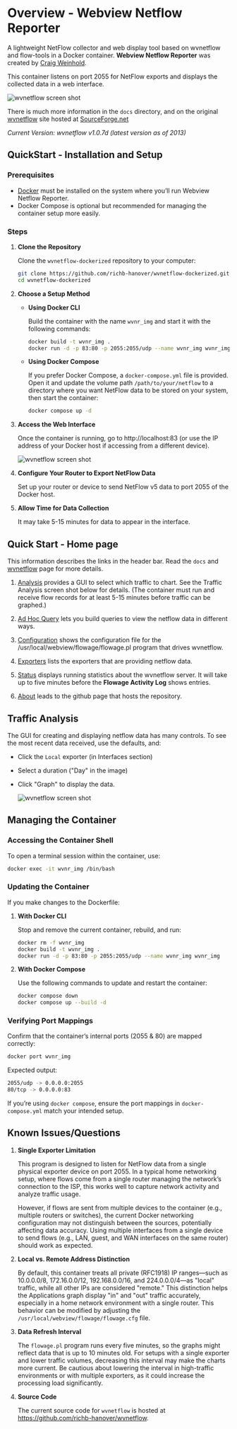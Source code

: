 # Overview - Webview Netflow Reporter

A lightweight NetFlow collector and web display tool based on wvnetflow and flow-tools in a Docker container. **Webview Netflow Reporter** was created by [Craig Weinhold](craig.weinhold@cdw.com).

This container listens on port 2055 for NetFlow exports and displays the collected data in a web interface.

![wvnetflow screen shot](./images/wvnetflow-screenshot.png)

There is much more information in the `docs` directory, and on the original [wvnetflow](http://wvnetflow.sourceforge.net/) site hosted at [SourceForge.net](SourceForge.net)

_Current Version: wvnetflow v1.0.7d (latest version as of 2013)_

## QuickStart - Installation and Setup

### Prerequisites

* [Docker](https://www.docker.com/) must be installed on the system where you’ll run Webview Netflow Reporter.
* Docker Compose is optional but recommended for managing the container setup more easily.

### Steps

1. **Clone the Repository**

    Clone the `wvnetflow-dockerized` repository to your computer:

    ```sh
    git clone https://github.com/richb-hanover/wvnetflow-dockerized.git
    cd wvnetflow-dockerized
    ```

2. **Choose a Setup Method**

    * **Using Docker CLI**

        Build the container with the name `wvnr_img` and start it with the following commands:

        ```sh
        docker build -t wvnr_img .
        docker run -d -p 83:80 -p 2055:2055/udp --name wvnr_img wvnr_img
        ```

    * **Using Docker Compose**

        If you prefer Docker Compose, a `docker-compose.yml` file is provided. Open it and update the volume path `/path/to/your/netflow` to a directory where you want NetFlow data to be stored on your system, then start the container:

        ```sh
        docker compose up -d
        ```

3. **Access the Web Interface**

    Once the container is running, go to http://localhost:83 (or use the IP address of your Docker host if accessing from a different device).

    ![wvnetflow screen shot](./images/wvnetflow-home.png)

4. **Configure Your Router to Export NetFlow Data**

    Set up your router or device to send NetFlow v5 data to port 2055 of the Docker host.

5. **Allow Time for Data Collection**

    It may take 5-15 minutes for data to appear in the interface.

## Quick Start - Home page

This information describes the links in the header bar. Read the `docs` and [wvnetflow](http://wvnetflow.sourceforge.net/) page for more details.

1. [Analysis](http://localhost:83/webview/flow/render.cgi) provides a GUI to select which traffic to chart. 
See the Traffic Analysis screen shot below for details.
(The container must run and receive flow records for at least 5-15 minutes before traffic can be graphed.)

2. [Ad Hoc Query](http://localhost:83/webview/flow/adhoc.cgi) lets you build queries to view the netflow data in different ways.

3. [Configuration](http://localhost:83/webview/flow/configdump.cgi) shows the configuration file for the /usr/local/webview/flowage/flowage.pl program that drives wvnetflow.
 
4. [Exporters](http://localhost:83/webview/flow/exporter.cgi) lists the exporters that are providing netflow data.

5. [Status](http://localhost:83/webview/flow/weblog.cgi) displays running statistics about the wvnetflow server. It will take up to five minutes before the **Flowage Activity Log** shows entries. 

6. [About](https://github.com/richb-hanover/wvnetflow-dockerized) leads to the github page that hosts the repository.

## Traffic Analysis

The GUI for creating and displaying netflow data has many controls. 
To see the most recent data received, use the defaults, and:

* Click the `Local` exporter (in Interfaces section)
* Select a duration ("Day" in the image)
* Click "Graph" to display the data. 

    ![wvnetflow screen shot](./images/wvnetflow-analysis.png)

## Managing the Container

### Accessing the Container Shell

To open a terminal session within the container, use:

```sh
docker exec -it wvnr_img /bin/bash
```

### Updating the Container

If you make changes to the Dockerfile:

1. **With Docker CLI**

    Stop and remove the current container, rebuild, and run:

    ```sh
    docker rm -f wvnr_img
    docker build -t wvnr_img .
    docker run -d -p 83:80 -p 2055:2055/udp --name wvnr_img wvnr_img
    ```

2. **With Docker Compose**

    Use the following commands to update and restart the container:

    ```sh
    docker compose down
    docker compose up --build -d
    ```

### Verifying Port Mappings

Confirm that the container’s internal ports (2055 & 80) are mapped correctly:

```sh
docker port wvnr_img
```

Expected output:

```sh
2055/udp -> 0.0.0.0:2055
80/tcp -> 0.0.0.0:83
```

If you’re using `docker compose`, ensure the port mappings in `docker-compose.yml` match your intended setup.

## Known Issues/Questions

1. **Single Exporter Limitation**

    This program is designed to listen for NetFlow data from a single physical exporter device on port 2055. In a typical home networking setup, where flows come from a single router managing the network’s connection to the ISP, this works well to capture network activity and analyze traffic usage.

    However, if flows are sent from multiple devices to the container (e.g., multiple routers or switches), the current Docker networking configuration may not distinguish between the sources, potentially affecting data accuracy. Using multiple interfaces from a single device to send flows (e.g., LAN, guest, and WAN interfaces on the same router) should work as expected.

2. **Local vs. Remote Address Distinction**

    By default, this container treats all private (RFC1918) IP ranges—such as 10.0.0.0/8, 172.16.0.0/12, 192.168.0.0/16, and 224.0.0.0/4—as "local" traffic, while all other IPs are considered "remote." This distinction helps the Applications graph display "in" and "out" traffic accurately, especially in a home network environment with a single router. This behavior can be modified by adjusting the `/usr/local/webview/flowage/flowage.cfg` file.

3. **Data Refresh Interval**

    The `flowage.pl` program runs every five minutes, so the graphs might reflect data that is up to 10 minutes old. For setups with a single exporter and lower traffic volumes, decreasing this interval may make the charts more current. Be cautious about lowering the interval in high-traffic environments or with multiple exporters, as it could increase the processing load significantly.

4. **Source Code**

    The current source code for `wvnetflow` is hosted at https://github.com/richb-hanover/wvnetflow.

